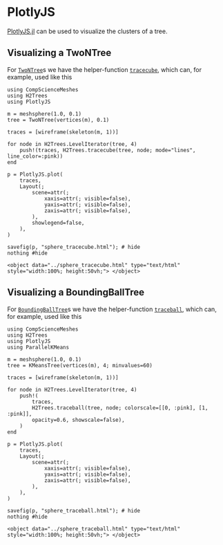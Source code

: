 # PlotlyJS

[PlotlyJS.jl](https://github.com/JuliaPlots/PlotlyJS.jl) can be used to visualize the clusters of a tree.

## Visualizing a TwoNTree

For [`TwoNTree`](@ref)s we have the helper-function [`tracecube`](@ref), which can, for example, used like this

```@example plot_twontree
using CompScienceMeshes
using H2Trees
using PlotlyJS

m = meshsphere(1.0, 0.1)
tree = TwoNTree(vertices(m), 0.1)

traces = [wireframe(skeleton(m, 1))]

for node in H2Trees.LevelIterator(tree, 4)
    push!(traces, H2Trees.tracecube(tree, node; mode="lines", line_color=:pink))
end

p = PlotlyJS.plot(
    traces,
    Layout(;
        scene=attr(;
            xaxis=attr(; visible=false),
            yaxis=attr(; visible=false),
            zaxis=attr(; visible=false),
        ),
        showlegend=false,
    ),
)

savefig(p, "sphere_tracecube.html"); # hide
nothing #hide
```

```@raw html
<object data="../sphere_tracecube.html" type="text/html"  style="width:100%; height:50vh;"> </object>
```

## Visualizing a BoundingBallTree

For [`BoundingBallTree`](@ref)s we have the helper-function [`traceball`](@ref), which can, for example, used like this

```@example plot_boundingball
using CompScienceMeshes
using H2Trees
using PlotlyJS
using ParallelKMeans

m = meshsphere(1.0, 0.1)
tree = KMeansTree(vertices(m), 4; minvalues=60)

traces = [wireframe(skeleton(m, 1))]

for node in H2Trees.LevelIterator(tree, 4)
    push!(
        traces,
        H2Trees.traceball(tree, node; colorscale=[[0, :pink], [1, :pink]], 
        opacity=0.6, showscale=false),
    )
end

p = PlotlyJS.plot(
    traces,
    Layout(;
        scene=attr(;
            xaxis=attr(; visible=false),
            yaxis=attr(; visible=false),
            zaxis=attr(; visible=false),
        ),
    ),
)

savefig(p, "sphere_traceball.html"); # hide
nothing #hide
```

```@raw html
<object data="../sphere_traceball.html" type="text/html"  style="width:100%; height:50vh;"> </object>
```
